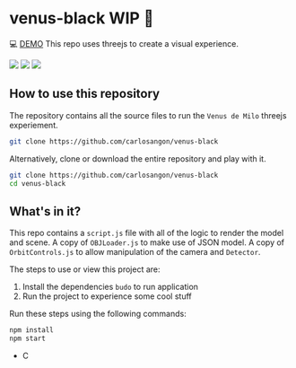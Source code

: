 # venus-black WIP  🌹

💻 <a href="http://carlos.angon.me/experiments/7/">DEMO</a>
This repo uses threejs to create a visual experience. 

<img src="http://carlos.angon.me/experiments/7/img/1.png">
<img src="http://carlos.angon.me/experiments/7/img/2.png">
<img src="http://carlos.angon.me/experiments/7/img/3.png">


## How to use this repository

The repository contains all the source files to run the `Venus de Milo` threejs experiement.


```bash
git clone https://github.com/carlosangon/venus-black
```

Alternatively, clone or download the entire repository and play with it.

```bash
git clone https://github.com/carlosangon/venus-black
cd venus-black
```

## What's in it?

This repo contains a `script.js` file with all of the logic to render the model and scene. A copy of `OBJLoader.js` to make use of JSON model. A copy of `OrbitControls.js` to allow manipulation of the camera and `Detector`.

The steps to use or view this project are:

1. Install the dependencies `budo` to run application
2. Run the project to experience some cool stuff

Run these steps using the following commands:

```bash
npm install
npm start
```
- C
